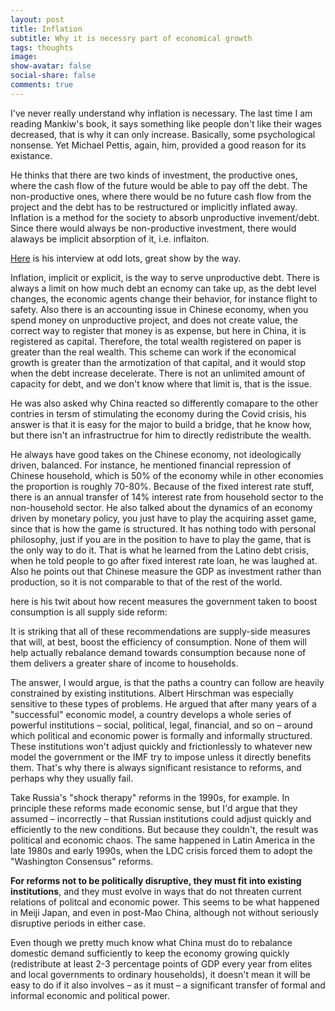 ```yaml
---
layout: post
title: Inflation
subtitle: Why it is necessry part of economical growth
tags: thoughts
image:
show-avatar: false
social-share: false
comments: true
---
```

I've never really understand why inflation is necessary. The last time I am reading Mankiw's book, it says something like people don't like their wages decreased, that is why it can only increase. Basically, some psychological nonsense. Yet Michael Pettis, again, him, provided a good reason for its existance.

He thinks that there are two kinds of investment, the productive ones, where the cash flow of the future would be able to pay off the debt. The non-productive ones, where there would be no future cash flow from the project and the debt has to be restructured or implicitly inflated away. Inflation is a method for the society to absorb unproductive invement/debt. Since there would always be non-productive investment, there would alaways be implicit absorption of it, i.e. inflaiton.

[Here](https://www.bloomberg.com/news/articles/2021-03-11/michael-pettis-on-persistent-imbalances-in-post-pandemic-china) is his interview at odd lots, great show by the way.

Inflation, implicit or explicit, is the way to serve unproductive debt. There is always a limit on how much debt an ecnomy can take up, as the debt level changes, the economic agents change their behavior, for instance flight to safety. Also there is an accounting issue in Chinese economy, when you spend money on unproductive project, and does not create value, the correct way to register that money is as expense, but here in China, it is registered as capital. Therefore, the total wealth registered on paper is greater than the real wealth. This scheme can work if the economical growth is greater than the armotization of that capital, and it would stop when the debt increase decelerate. There is not an unlimited amount of capacity for debt, and we don't know where that limit is, that is the issue.

He was also asked why China reacted so differently comapare to the other contries in tersm of stimulating the economy during the Covid crisis, his answer is that it is easy for the major to build a bridge, that he know how, but there isn't an infrastructrue for him to directly redistribute the wealth.

He always have good takes on the Chinese economy, not ideologically driven, balanced. For instance, he mentioned financial repression of Chinese household, which is 50% of the economy while in other economies the proportion is roughly 70-80%. Because of the fixed interest rate stuff, there is an annual transfer of 14% interest rate from household sector to the non-household sector. He also talked about the dynamics of an economy driven by monetary policy, you just have to play the acquiring asset game, since that is how the game is structured. It has nothing todo with personal philosophy, just if you are in the position to have to play the game, that is the only way to do it. That is what he learned from the Latino debt crisis, when he told people to go after fixed interest rate loan, he was laughed at. Also he points out that Chinese measure the GDP as investment rather than production, so it is not comparable to that of the rest of the world.

here is his twit about how recent measures the government taken to boost consumption is all supply side reform:

It is striking that all of these recommendations are supply-side measures that will, at best, boost the efficiency of consumption. None of them will help actually rebalance demand towards consumption because none of them delivers a greater share of income to households.

The answer, I would argue, is that the paths a country can follow are heavily constrained by existing institutions. Albert Hirschman was especially sensitive to these types of problems. He argued that after many years of a "successful" economic model, a country develops a whole series of powerful institutions – social, political, legal, financial, and so on – around which political and economic power is formally and informally structured. These institutions won't adjust quickly and frictionlessly to whatever new model the government or the IMF try to impose unless it directly benefits them. That's why there is always significant resistance to reforms, and perhaps why they usually fail.

Take Russia's "shock therapy" reforms in the 1990s, for example. In principle these reforms made economic sense, but I'd argue that they assumed – incorrectly – that Russian institutions could adjust quickly and efficiently to the new conditions. But because they couldn't, the result was political and economic chaos. The same happened in Latin America in the late 1980s and early 1990s, when the LDC crisis forced them to adopt the "Washington Consensus" reforms.

**For reforms not to be politically disruptive, they must fit into existing institutions**, and they must evolve in ways that do not threaten current relations of politcal and economic power. This seems to be what happened in Meiji Japan, and even in post-Mao China, although not without seriously disruptive periods in either case.

Even though we pretty much know what China must do to rebalance domestic demand sufficiently to keep the economy growing quickly (redistribute at least 2-3 percentage points of GDP every year from elites and local governments to ordinary households), it doesn't mean it will be easy to do if it also involves – as it must – a significant transfer of formal and informal economic and political power.
